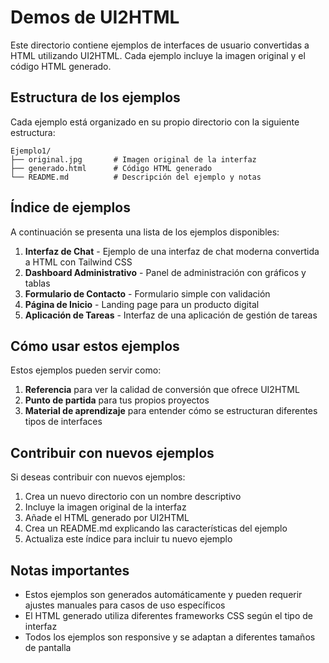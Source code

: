 # Demos de UI2HTML

Este directorio contiene ejemplos de interfaces de usuario convertidas a HTML utilizando UI2HTML. Cada ejemplo incluye la imagen original y el código HTML generado.

## Estructura de los ejemplos

Cada ejemplo está organizado en su propio directorio con la siguiente estructura:

```
Ejemplo1/
├── original.jpg       # Imagen original de la interfaz
├── generado.html      # Código HTML generado
└── README.md          # Descripción del ejemplo y notas
```

## Índice de ejemplos

A continuación se presenta una lista de los ejemplos disponibles:

1. **Interfaz de Chat** - Ejemplo de una interfaz de chat moderna convertida a HTML con Tailwind CSS
2. **Dashboard Administrativo** - Panel de administración con gráficos y tablas
3. **Formulario de Contacto** - Formulario simple con validación
4. **Página de Inicio** - Landing page para un producto digital
5. **Aplicación de Tareas** - Interfaz de una aplicación de gestión de tareas

## Cómo usar estos ejemplos

Estos ejemplos pueden servir como:

1. **Referencia** para ver la calidad de conversión que ofrece UI2HTML
2. **Punto de partida** para tus propios proyectos
3. **Material de aprendizaje** para entender cómo se estructuran diferentes tipos de interfaces

## Contribuir con nuevos ejemplos

Si deseas contribuir con nuevos ejemplos:

1. Crea un nuevo directorio con un nombre descriptivo
2. Incluye la imagen original de la interfaz
3. Añade el HTML generado por UI2HTML
4. Crea un README.md explicando las características del ejemplo
5. Actualiza este índice para incluir tu nuevo ejemplo

## Notas importantes

- Estos ejemplos son generados automáticamente y pueden requerir ajustes manuales para casos de uso específicos
- El HTML generado utiliza diferentes frameworks CSS según el tipo de interfaz
- Todos los ejemplos son responsive y se adaptan a diferentes tamaños de pantalla
